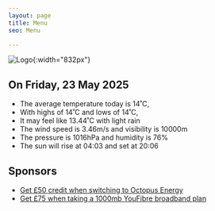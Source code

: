```yaml
---
layout: page
title: Menu
seo: Menu

---
```


![Logo](/images/logo.jpg){:width="832px"}

<!-- weather_marker starts -->
## On Friday, 23 May 2025

- The average temperature today is 14˚C,
- With highs of 14˚C and lows of 14˚C,
- It may feel like 13.44˚C with light rain
- The wind speed is 3.46m/s and visibility is 10000m
- The pressure is 1016hPa and humidity is 76%
- The sun will rise at 04:03 and set at 20:06

<!-- weather_marker ends -->

## Sponsors

- [Get £50 credit when switching to Octopus Energy](https://bit.ly/3oD1nnS)
- [Get £75 when taking a 1000mb YouFibre broadband plan](https://aklam.io/91zWhU?)
